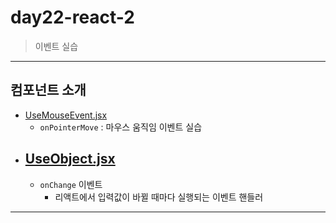 # day22-react-2

> 이벤트 실습

---

## 컴포넌트 소개

- [UseMouseEvent.jsx](./src/components/UseMouseEvent.jsx)
  - `onPointerMove` : 마우스 움직임 이벤트 실습
- ## [UseObject.jsx](./src/components/UseObject.jsx)
  - `onChange` 이벤트
    - 리액트에서 입력값이 바뀔 때마다 실행되는 이벤트 핸들러

---
